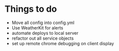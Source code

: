 # Things to do

- Move all config into config.yml
- Use WeatherKit for alerts
- automate deploys to local server
- refactor out all service objects
- set up remote chrome debugging on client display